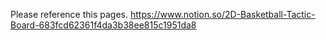 Please reference this pages.
https://www.notion.so/2D-Basketball-Tactic-Board-683fcd62361f4da3b38ee815c1951da8